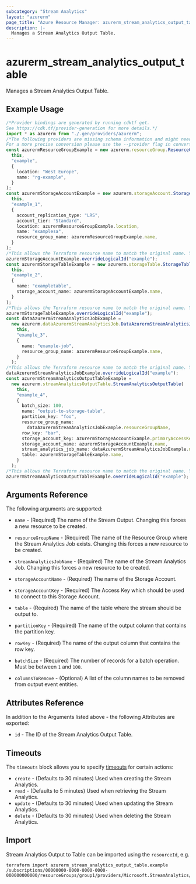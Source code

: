 ```yaml
---
subcategory: "Stream Analytics"
layout: "azurerm"
page_title: "Azure Resource Manager: azurerm_stream_analytics_output_table"
description: |-
  Manages a Stream Analytics Output Table.
---
```


# azurerm\_stream\_analytics\_output\_table

Manages a Stream Analytics Output Table.

## Example Usage

```typescript
/*Provider bindings are generated by running cdktf get.
See https://cdk.tf/provider-generation for more details.*/
import * as azurerm from "./.gen/providers/azurerm";
/*The following providers are missing schema information and might need manual adjustments to synthesize correctly: azurerm.
For a more precise conversion please use the --provider flag in convert.*/
const azurermResourceGroupExample = new azurerm.resourceGroup.ResourceGroup(
  this,
  "example",
  {
    location: "West Europe",
    name: "rg-example",
  }
);
const azurermStorageAccountExample = new azurerm.storageAccount.StorageAccount(
  this,
  "example_1",
  {
    account_replication_type: "LRS",
    account_tier: "Standard",
    location: azurermResourceGroupExample.location,
    name: "examplesa",
    resource_group_name: azurermResourceGroupExample.name,
  }
);
/*This allows the Terraform resource name to match the original name. You can remove the call if you don't need them to match.*/
azurermStorageAccountExample.overrideLogicalId("example");
const azurermStorageTableExample = new azurerm.storageTable.StorageTable(
  this,
  "example_2",
  {
    name: "exampletable",
    storage_account_name: azurermStorageAccountExample.name,
  }
);
/*This allows the Terraform resource name to match the original name. You can remove the call if you don't need them to match.*/
azurermStorageTableExample.overrideLogicalId("example");
const dataAzurermStreamAnalyticsJobExample =
  new azurerm.dataAzurermStreamAnalyticsJob.DataAzurermStreamAnalyticsJob(
    this,
    "example_3",
    {
      name: "example-job",
      resource_group_name: azurermResourceGroupExample.name,
    }
  );
/*This allows the Terraform resource name to match the original name. You can remove the call if you don't need them to match.*/
dataAzurermStreamAnalyticsJobExample.overrideLogicalId("example");
const azurermStreamAnalyticsOutputTableExample =
  new azurerm.streamAnalyticsOutputTable.StreamAnalyticsOutputTable(
    this,
    "example_4",
    {
      batch_size: 100,
      name: "output-to-storage-table",
      partition_key: "foo",
      resource_group_name:
        dataAzurermStreamAnalyticsJobExample.resourceGroupName,
      row_key: "bar",
      storage_account_key: azurermStorageAccountExample.primaryAccessKey,
      storage_account_name: azurermStorageAccountExample.name,
      stream_analytics_job_name: dataAzurermStreamAnalyticsJobExample.name,
      table: azurermStorageTableExample.name,
    }
  );
/*This allows the Terraform resource name to match the original name. You can remove the call if you don't need them to match.*/
azurermStreamAnalyticsOutputTableExample.overrideLogicalId("example");

```

## Arguments Reference

The following arguments are supported:

*   `name` - (Required) The name of the Stream Output. Changing this forces a new resource to be created.

*   `resourceGroupName` - (Required) The name of the Resource Group where the Stream Analytics Job exists. Changing this forces a new resource to be created.

*   `streamAnalyticsJobName` - (Required) The name of the Stream Analytics Job. Changing this forces a new resource to be created.

*   `storageAccountName` - (Required) The name of the Storage Account.

*   `storageAccountKey` - (Required) The Access Key which should be used to connect to this Storage Account.

*   `table` - (Required) The name of the table where the stream should be output to.

*   `partitionKey` - (Required) The name of the output column that contains the partition key.

*   `rowKey` - (Required) The name of the output column that contains the row key.

*   `batchSize` - (Required) The number of records for a batch operation. Must be between `1` and `100`.

*   `columnsToRemove` - (Optional) A list of the column names to be removed from output event entities.

## Attributes Reference

In addition to the Arguments listed above - the following Attributes are exported:

* `id` - The ID of the Stream Analytics Output Table.

## Timeouts

The `timeouts` block allows you to specify [timeouts](https://www.terraform.io/language/resources/syntax#operation-timeouts) for certain actions:

* `create` - (Defaults to 30 minutes) Used when creating the Stream Analytics.
* `read` - (Defaults to 5 minutes) Used when retrieving the Stream Analytics.
* `update` - (Defaults to 30 minutes) Used when updating the Stream Analytics.
* `delete` - (Defaults to 30 minutes) Used when deleting the Stream Analytics.

## Import

Stream Analytics Output to Table can be imported using the `resourceId`, e.g.

```shell
terraform import azurerm_stream_analytics_output_table.example /subscriptions/00000000-0000-0000-0000-000000000000/resourceGroups/group1/providers/Microsoft.StreamAnalytics/streamingJobs/job1/outputs/output1
```
